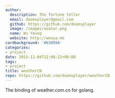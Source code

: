 ```yaml
---
author:
  description: The fortune teller
  email: doomsplayer@gmail.com
  github: https://github.com/doomsplayer
  image: /images/avatar.png
  name: Wu Young
  website: http://wooya.me
cardbackground: '#63899A'
categories:
- project
date: 2015-11-04T12:08:21+08:00
tags:
- project
title: weatherCN
repo: https://github.com/doomsplayer/weatherCN
---
```


The binding of weather.com.cn for golang.
